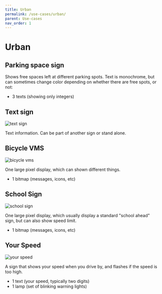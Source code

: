 ```yaml
---
title: Urban
permalink: /use-cases/urban/
parent: Use-cases
nav_order: 1
---
```


# Urban
## Parking space sign
Shows free spaces left at different parking spots. Text is monochrome, but can sometimes change color depending on whether there are free spots, or not:
- 3 texts (showing only integers)

## Text sign
![text sign]({{site.baseurl}}/assets/images/text_sign.png)

Text information. Can be part of another sign or stand alone.

## Bicycle VMS
![bicycle vms]({{site.baseurl}}/assets/images/bicycle_vms.png)

One large pixel display, which can shown different things.
- 1 bitmap (messages, icons, etc)

## School Sign
![school sign]({{site.baseurl}}/assets/images/school_sign.png)

One large pixel display, which usually display a standard "school ahead" sign, but can also show speed limit.
- 1 bitmap (messages, icons, etc)

## Your Speed
![your speed]({{site.baseurl}}/assets/images/your_speed.png)

A sign that shows your speed when you drive by, and flashes if the speed is too high.
- 1 text (your speed, typically two digits)
- 1 lamp (set of blinking warning lights)
